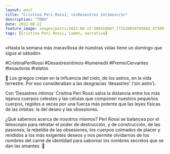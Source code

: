 ```yaml
---
layout: post
title: "Cristina Peri Rossi, <i>Desastres íntimos</i>"
description: "TODO"
date: 2022-08-22
feature_image: images/posts/2022-08-22-300410807_771520050765682_4750970405995884742_n_18218319427159990.webp
tags: [Cristina Peri Rossi, Lumen, narrativa]
---
```


«Hasta la semana más maravillosa de nuestras vidas tiene un domingo que sigue al sábado»
<!--more-->

#CristinaPeriRossi #Desastresíntimos #lumenedit
 #PremioCervantes #leoautoras #relatos

💫 Los griegos creían en la influencia del cielo, de los astros, en la vida terrestre. Por eso consideraban a las desgracias ‘desastres’ (‘sin astro’). 

Con ‘Desastres íntimos’ Cristina Peri Rossi salva la distancia entre los más lejanos cuerpos celestes y las células que componen nuestros pequeños cuerpos, regidos a veces por una fuerza más potente que las leyes físicas de las órbitas: la del deseo y las obsesiones. 

¿Qué sabemos acerca de nosotros mismos? Peri Rossi se balancea por el telescopio para retratar el poder de destrucción, y de construcción, de las pasiones, la rebeldía de las obsesiones, los cuerpos colmados de placer y rendidos a los más exigentes deseos y nos permite olvidarnos de los nombres del carné de identidad para saborear los nombres secretos que se dan las amantes. 💫

